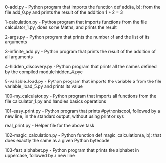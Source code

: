 0-add.py - Python program that imports the function def add(a, b): from the file add_0.py and prints the result of the addition 1 + 2 = 3

1-calculation.py - Python program that imports functions from the file calculator_1.py, does some Maths, and prints the result

2-args.py - Python program that prints the number of and the list of its arguments

3-infinite_add.py - Python program that prints the result of the addition of all arguments

4-hidden_discovery.py - Python program that prints all the names defined by the compiled module hidden_4.pyc

5-variable_load.py - Python program that imports the variable a from the file variable_load_5.py and prints its value

100-my_calculator.py - Python program that imports all functions from the file calculator_1.py and handles basics operations

101-easy_print.py - Python program that prints #pythoniscool, followed by a new line, in the standard output, without using print or sys

real_print.py - Helper file for the above task

102-magic_calculation.py - Python function def magic_calculation(a, b): that does exactly the same as a given Python bytecode

103-fast_alphabet.py - Python program that prints the alphabet in uppercase, followed by a new line

